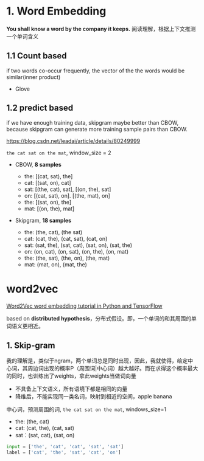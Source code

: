 # 1. Word Embedding

**You shall know a word by the company it keeps.** 阅读理解，根据上下文推测一个单词含义

## 1.1 Count based
if two words co-occur frequently, the vector of the the words would be similar(inner product)

- Glove

## 1.2 predict based
if we have enough training data, skipgram maybe better than CBOW, because skipgram can generate more training sample pairs than CBOW.

https://blog.csdn.net/leadai/article/details/80249999

`the cat sat on the mat`, window_size = 2

- CBOW, **8 samples**
  - the: [(cat, sat), the]
  - cat: [(sat, on), cat]
  - sat: [(the, cat), sat], [(on, the), sat]
  - on: [(cat, sat), on]. [(the, mat), on]
  - the: [(sat, on), the]
  - mat: [(on, the), mat]

- Skipgram, **18 samples**
  - the: (the, cat), (the sat)
  - cat: (cat, the), (cat, sat), (cat, on)
  - sat: (sat, the), (sat, cat), (sat, on), (sat, the)
  - on: (on, cat), (on, sat), (on, the), (on, mat)
  - the: (the, sat), (the, on), (the, mat)
  - mat: (mat, on), (mat, the)


# word2vec
[Word2Vec word embedding tutorial in Python and TensorFlow](http://adventuresinmachinelearning.com/word2vec-tutorial-tensorflow/)



based on **distributed hypothesis**，分布式假设。即，一个单词的和其周围的单词语义更相近。

## 1. Skip-gram
我的理解是，类似于ngram，两个单词总是同时出现，因此，我就使得，给定中心词，其周边词出现的概率P（周围词|中心词）越大越好。而在求得这个概率最大的同时，也训练出了weights，拿此weights当做词向量

- 不具备上下文语义，所有语境下都是相同的向量
- 降维后，不能实现同一类名词，映射到相近的空间，apple banana

中心词，预测周围的词, `the cat sat on the mat`, windows_size=1

- the: (the, cat) 
- cat: (cat, the), (cat, sat)
- sat：(sat, cat), (sat, on)

```python
input = ['the', 'cat', 'cat', 'sat', 'sat']
label = ['cat', 'the', 'sat', 'cat', 'on']
```
